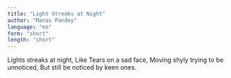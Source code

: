 ```yaml
---
title: "Light Streaks at Night"
author: "Manas Pandey"
language: "en"
form: "short"
length: "short"
---
```

Lights streaks at night,
Like Tears on a sad face,
Moving shyly trying to be unnoticed,
But still be noticed by keen ones.